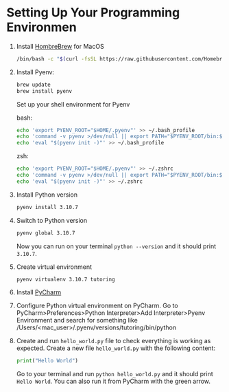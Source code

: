 # Setting Up Your Programming Environmen

1. Install [HombreBrew](https://brew.sh) for MacOS

    ```bash
    /bin/bash -c "$(curl -fsSL https://raw.githubusercontent.com/Homebrew/install/HEAD/install.sh)"s
    ```

2. Install Pyenv:

    ```bash
    brew update
    brew install pyenv
    ```

    Set up your shell environment for Pyenv

    bash:

    ```bash
    echo 'export PYENV_ROOT="$HOME/.pyenv"' >> ~/.bash_profile
    echo 'command -v pyenv >/dev/null || export PATH="$PYENV_ROOT/bin:$PATH"' >> ~/.bash_profile
    echo 'eval "$(pyenv init -)"' >> ~/.bash_profile
    ```

    zsh:

    ```bash
    echo 'export PYENV_ROOT="$HOME/.pyenv"' >> ~/.zshrc
    echo 'command -v pyenv >/dev/null || export PATH="$PYENV_ROOT/bin:$PATH"' >> ~/.zshrc
    echo 'eval "$(pyenv init -)"' >> ~/.zshrc
    ```

3. Install Python version

    ```bash
    pyenv install 3.10.7
    ```

4. Switch to Python version

    ```bash
    pyenv global 3.10.7
    ```

    Now you can run on your terminal `python --version` and it should print `3.10.7`.

5. Create virtual environment

    ```bash
    pyenv virtualenv 3.10.7 tutoring
    ```

6. Install [PyCharm](https://www.jetbrains.com/pycharm/)

7. Configure Python virtual environment on PyCharm. Go to PyCharm>Preferences>Python Interpreter>Add Interpreter>Pyenv Environment and search for something like /Users/<mac_user>/.pyenv/versions/tutoring/bin/python

8. Create and run `hello_world.py` file to check everything is working as expected. Create a new file `hello_world.py` with the following content:

    ```python
    print("Hello World")
    ```

    Go to your terminal and run `python hello_world.py` and it should print `Hello World`. You can also run it from PyCharm with the green arrow.